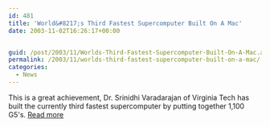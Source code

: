```yaml
---
id: 481
title: 'World&#8217;s Third Fastest Supercomputer Built On A Mac'
date: 2003-11-02T16:26:17+00:00


guid: /post/2003/11/Worlds-Third-Fastest-Supercomputer-Built-On-A-Mac.aspx
permalink: /2003/11/worlds-third-fastest-supercomputer-built-on-a-mac/
categories:
  - News
---
```

<body xmlns="http://www.w3.org/1999/xhtml">
    This is a great achievement, Dr. Srinidhi Varadarajan of Virginia Tech has built the
    currently third fastest supercomputer by putting together 1,100 G5's. <a href="http://www.macdevcenter.com/pub/a/mac/2003/10/29/osxcon_g5cluster.html">Read
    more</a>
</body>